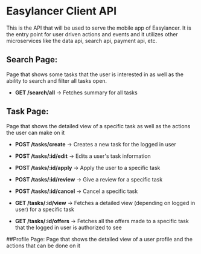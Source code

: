 # Easylancer Client API

This is the API that will be used to serve the mobile app of Easylancer. It is the entry point for user driven actions and events and it utilizes other microservices like the data api, search api, payment api, etc.

## Search Page:
Page that shows some tasks that the user is interested in as well as the ability to search and filter all tasks open.

- **GET /search/all** -> Fetches summary for all tasks

## Task Page:
Page that shows the detailed view of a specific task as well as the actions the user can make on it

- **POST /tasks/create** -> Creates a new task for the logged in user
- **POST /tasks/:id/edit** -> Edits a user's task information
- **POST /tasks/:id/apply** -> Apply the user to a specific task
- **POST /tasks/:id/review** -> Give a review for a specific task
- **POST /tasks/:id/cancel** -> Cancel a specific task

- **GET /tasks/:id/view** -> Fetches a detailed view (depending on logged in user) for a specific task
- **GET /tasks/:id/offers** -> Fetches all the offers made to a specific task that the logged in user is authorized to see

##Profile Page:
Page that shows the detailed view of a user profile and the actions that can be done on it
